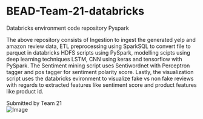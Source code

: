 # BEAD-Team-21-databricks
Databricks environment code repository Pyspark<br/>

The above repository consists of Ingestion to ingest the generated yelp and amazon review data, ETL preprocessing using SparkSQL to convert file to parquet in databricks HDFS scripts using PySpark, modelling scipts using deep learning techniques LSTM, CNN using keras and tensorflow with PySpark. The Sentiment mining script uses Sentiwordnet with Perceptron tagger and pos tagger for sentiment polarity score. Lastly, the visualization script uses the databricks evironment to visualize fake vs non fake reviews with regards to extracted features like sentiment score and product features like product id.

Submitted by Team 21<br/>
![Image](https://github.com/sabrish89/BEAD-Team-21-databricks/blob/master/Team_21_roster.PNG)<br/>

